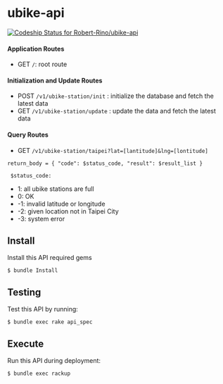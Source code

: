 # ubike-api
[ ![Codeship Status for Robert-Rino/ubike-api](https://app.codeship.com/projects/d46a3910-07f2-0135-7721-4ec6dc541603/status?branch=master)](https://app.codeship.com/projects/214211)

#### Application Routes

- GET `/`: root route

#### Initialization and Update Routes
- POST  `/v1/ubike-station/init` : initialize the database and fetch the latest data
- GET  `/v1/ubike-station/update` : update the data and fetch the latest data

#### Query Routes

- GET `/v1/ubike-station/taipei?lat=[lantitude]&lng=[lontitude]`

`return_body = {
  "code": $status_code,
  "result": $result_list
  }`

` $status_code:`
- 1: all ubike stations are full
- 0: OK
- -1: invalid latitude or longitude
- -2: given location not in Taipei City
- -3: system error

## Install

Install this API required gems

```
$ bundle Install
```

## Testing

Test this API by running:

```
$ bundle exec rake api_spec
```

## Execute
Run this API during deployment:

```
$ bundle exec rackup
```
